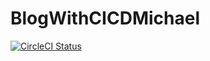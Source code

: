# BlogWithCICDMichael

[![CircleCI Status](https://circleci.com/gh/qq52184962/BlogWithCICDPractice/tree/post.svg?style=shield&circle-token=fe430a5d4189f5b1c8e8619c912c93b87cd559be)](https://circleci.com/gh/qq52184962/BlogWithCICDPractice)
